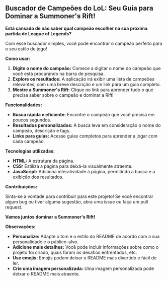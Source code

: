 ## **Buscador de Campeões do LoL: Seu Guia para Dominar a Summoner's Rift!**

**Está cansado de não saber qual campeão escolher na sua próxima partida de League of Legends?** 

Com esse buscador simples, você pode encontrar o campeão perfeito para o seu estilo de jogo! 

**Como usar:**

1. **Digite o nome do campeão:** Comece a digitar o nome do campeão que você está procurando na barra de pesquisa.
2. **Explore os resultados:** A aplicação irá exibir uma lista de campeões relevantes, com uma breve descrição e um link para um guia completo.
3. **Mestre a Summoner's Rift:** Clique no link para aprender tudo o que precisa saber sobre o campeão e dominar a Rift!

**Funcionalidades:**

* **Busca rápida e eficiente:** Encontre o campeão que você precisa em poucos segundos.
* **Resultados personalizados:** A busca leva em consideração o nome do campeão, descrição e tags.
* **Links para guias:** Acesse guias completos para aprender a jogar com cada campeão.

**Tecnologias utilizadas:**

* **HTML:** A estrutura da página.
* **CSS:** Estiliza a página para deixá-la visualmente atraente.
* **JavaScript:** Adiciona interatividade à página, permitindo a busca e a exibição dos resultados.

**Contribuições:**

Sinta-se à vontade para contribuir para este projeto! Se você encontrar algum bug ou tiver alguma sugestão, abra uma issue ou faça um pull request.

**Vamos juntos dominar a Summoner's Rift!**

**Observações:**

* **Personalize:** Adapte o tom e o estilo do README de acordo com a sua personalidade e o público-alvo.
* **Adicione mais detalhes:** Você pode incluir informações sobre como o projeto foi criado, quais foram os desafios enfrentados, etc.
* **Use emojis:** Emojis podem deixar o README mais divertido e fácil de ler.
* **Crie uma imagem personalizada:** Uma imagem personalizada pode deixar o README mais atraente.
